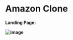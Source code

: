 <h1> Amazon Clone </h1>

<b> Landing Page: <b/>

![image](https://user-images.githubusercontent.com/47012647/158071006-8d599e5e-2dbb-420b-966c-2cd7704ed771.png)
